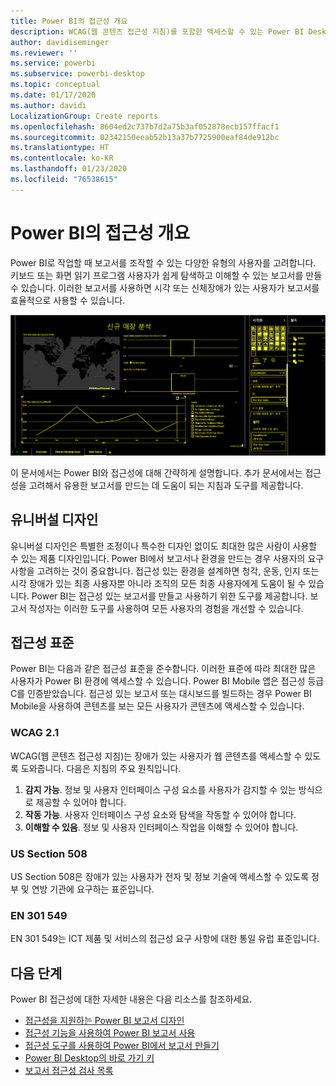 ```yaml
---
title: Power BI의 접근성 개요
description: WCAG(웹 콘텐츠 접근성 지침)를 포함한 액세스할 수 있는 Power BI Desktop 보고서를 만들기 위한 기능 및 제안
author: davidiseminger
ms.reviewer: ''
ms.service: powerbi
ms.subservice: powerbi-desktop
ms.topic: conceptual
ms.date: 01/17/2020
ms.author: davidi
LocalizationGroup: Create reports
ms.openlocfilehash: 8604ed2c737b7d2a75b3af052878ecb157ffacf1
ms.sourcegitcommit: 02342150eeab52b13a37b7725900eaf84de912bc
ms.translationtype: HT
ms.contentlocale: ko-KR
ms.lasthandoff: 01/23/2020
ms.locfileid: "76538615"
---
```

# <a name="overview-of-accessibility-in-power-bi"></a>Power BI의 접근성 개요

Power BI로 작업할 때 보고서를 조작할 수 있는 다양한 유형의 사용자를 고려합니다. 키보드 또는 화면 읽기 프로그램 사용자가 쉽게 탐색하고 이해할 수 있는 보고서를 만들 수 있습니다. 이러한 보고서를 사용하면 시각 또는 신체장애가 있는 사용자가 보고서를 효율적으로 사용할 수 있습니다.

![고대비 Windows 설정](media/desktop-accessibility/accessibility-05b.png)

이 문서에서는 Power BI와 접근성에 대해 간략하게 설명합니다. 추가 문서에서는 접근성을 고려해서 유용한 보고서를 만드는 데 도움이 되는 지침과 도구를 제공합니다.

## <a name="universal-design"></a>유니버설 디자인

유니버설 디자인은 특별한 조정이나 특수한 디자인 없이도 최대한 많은 사람이 사용할 수 있는 제품 디자인입니다. Power BI에서 보고서나 환경을 만드는 경우 사용자의 요구 사항을 고려하는 것이 중요합니다. 접근성 있는 환경을 설계하면 청각, 운동, 인지 또는 시각 장애가 있는 최종 사용자뿐 아니라 조직의 모든 최종 사용자에게 도움이 될 수 있습니다. Power BI는 접근성 있는 보고서를 만들고 사용하기 위한 도구를 제공합니다. 보고서 작성자는 이러한 도구를 사용하여 모든 사용자의 경험을 개선할 수 있습니다.

## <a name="accessibility-standards"></a>접근성 표준

Power BI는 다음과 같은 접근성 표준을 준수합니다. 이러한 표준에 따라 최대한 많은 사용자가 Power BI 환경에 액세스할 수 있습니다. Power BI Mobile 앱은 접근성 등급 C를 인증받았습니다. 접근성 있는 보고서 또는 대시보드를 빌드하는 경우 Power BI Mobile을 사용하여 콘텐츠를 보는 모든 사용자가 콘텐츠에 액세스할 수 있습니다.

### <a name="wcag-21"></a>WCAG 2.1

WCAG(웹 콘텐츠 접근성 지침)는 장애가 있는 사용자가 웹 콘텐츠를 액세스할 수 있도록 도와줍니다. 다음은 지침의 주요 원칙입니다.

1. **감지 가능**. 정보 및 사용자 인터페이스 구성 요소를 사용자가 감지할 수 있는 방식으로 제공할 수 있어야 합니다.
2. **작동 가능**. 사용자 인터페이스 구성 요소와 탐색을 작동할 수 있어야 합니다.
3. **이해할 수 있음**. 정보 및 사용자 인터페이스 작업을 이해할 수 있어야 합니다.

### <a name="us-section-508"></a>US Section 508

US Section 508은 장애가 있는 사용자가 전자 및 정보 기술에 액세스할 수 있도록 정부 및 연방 기관에 요구하는 표준입니다.

### <a name="en-301-549"></a>EN 301 549

EN 301 549는 ICT 제품 및 서비스의 접근성 요구 사항에 대한 통일 유럽 표준입니다.  

## <a name="next-steps"></a>다음 단계

Power BI 접근성에 대한 자세한 내용은 다음 리소스를 참조하세요.

* [접근성을 지원하는 Power BI 보고서 디자인](desktop-accessibility-creating-reports.md)
* [접근성 기능을 사용하여 Power BI 보고서 사용](desktop-accessibility-consuming-tools.md)
* [접근성 도구를 사용하여 Power BI에서 보고서 만들기](desktop-accessibility-creating-tools.md)
* [Power BI Desktop의 바로 가기 키](desktop-accessibility-keyboard-shortcuts.md)
* [보고서 접근성 검사 목록](desktop-accessibility-creating-reports.md#report-accessibility-checklist)


